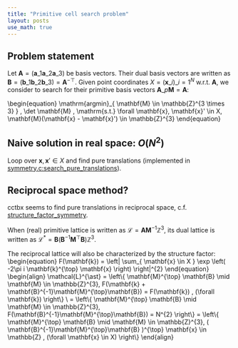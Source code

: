 ```yaml
---
title: "Primitive cell search problem"
layout: posts
use_math: true
---
```


## Problem statement

Let $\mathbf{A} = (\mathbf{a}\_{1} \mathbf{a}\_{2} \mathbf{a}\_{3})$ be basis vectors.
Their dual basis vectors are written as $\mathbf{B} = (\mathbf{b}\_{1} \mathbf{b}\_{2} \mathbf{b}\_{3}) = \mathbf{A}^{-\top}$.
Given point coordinates $X = (\mathbf{x}\_{i})\_{i=1}^{N}$ w.r.t. $\mathbf{A}$,
we consider to search for their primitive basis vectors $\mathbf{A}\_{p}\mathbf{M}=\mathbf{A}$:

\begin{equation}
    \mathrm{argmin}\_{ \mathbf{M} \in \mathbb{Z}^{3 \times 3} } \, \det \mathbf{M} \,
    \mathrm{s.t.}
        \forall \mathbf{x}, \mathbf{x}' \in X,
        \mathbf{M}(\mathbf{x} - \mathbf{x}') \in \mathbb{Z}^{3}
\end{equation}

## Naive solution in real space: $O(N^{2})$


Loop over $\mathbf{x}, \mathbf{x}' \in X$ and find pure translations (implemented in [symmetry.c:search_pure_translations](https://github.com/spglib/spglib/blob/71cc0527afe1d64ef81d11fae1908bc4d34fd4b8/src/symmetry.c#L554-L603)).

## Reciprocal space method?

cctbx seems to find pure translations in reciprocal space, c.f. [structure_factor_symmetry](https://github.com/cctbx/cctbx_project/blob/master/cctbx/symmetry_search.py).

When (real) primitive lattice is written as $\mathcal{L} = \mathbf{A}\mathbf{M}^{-1} \mathbb{Z}^{3}$, its dual lattice is written as $\mathcal{L}^{\ast} = \mathbf{B} (\mathbf{B}^{-1} \mathbf{M}^{\top} \mathbf{B}) \mathbb{Z}^{3}$.

The reciprocal lattice will also be characterized by the structure factor:
\begin{equation}
    F(\mathbf{k}) = \left| \sum_{ \mathbf{x} \in X } \exp \left( -2\pi i \mathbf{k}^{\top} \mathbf{x} \right) \right|^{2}
\end{equation}
\begin{align}
    \mathcal{L}^{\ast}
    =
    \left\\{
        \mathbf{M}^{\top} \mathbf{B}
        \mid
        \mathbf{M} \in \mathbb{Z}^{3}, F(\mathbf{k} + \mathbf{B}^{-1}\mathbf{M}^{\top}\mathbf{B}) = F(\mathbf{k}) \, (\forall \mathbf{k})
    \right\\}
    \\
    =
    \left\\{
        \mathbf{M}^{\top} \mathbf{B}
        \mid
        \mathbf{M} \in \mathbb{Z}^{3}, F(\mathbf{B}^{-1}\mathbf{M}^{\top}\mathbf{B}) = N^{2}
    \right\\}
    =
    \left\\{
        \mathbf{M}^{\top} \mathbf{B}
        \mid
        \mathbf{M} \in \mathbb{Z}^{3},
        ( \mathbf{B}^{-1}\mathbf{M}^{\top}\mathbf{B} )^{\top} \mathbf{x} \in \mathbb{Z}
        \, (\forall \mathbf{x} \in X)
    \right\\}
\end{align}
